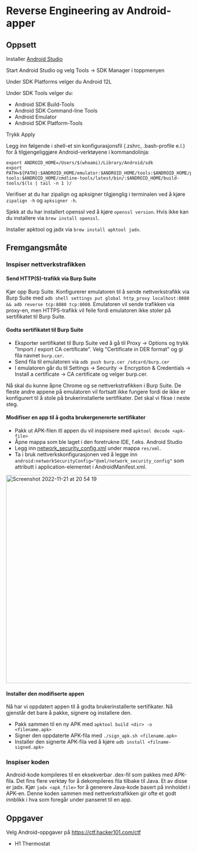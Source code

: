 # Reverse Engineering av Android-apper

## Oppsett

Installer [Android Studio](https://developer.android.com/studio/)

Start Android Studio og velg Tools -> SDK Manager i toppmenyen

Under SDK Platforms velger du Android 12L

Under SDK Tools velger du:

 - Android SDK Build-Tools
 - Android SDK Command-line Tools
 - Android Emulator
 - Android SDK Platform-Tools

Trykk Apply

Legg inn følgende i shell-et sin konfigurasjonsfil (.zshrc, .bash-profile e.l.) for å tilgjengeliggjøre Android-verktøyene i kommandolinja:

```
export ANDROID_HOME=/Users/$(whoami)/Library/Android/sdk
export PATH=${PATH}:$ANDROID_HOME/emulator:$ANDROID_HOME/tools:$ANDROID_HOME/platform-tools:$ANDROID_HOME/cmdline-tools/latest/bin/:$ANDROID_HOME/build-tools/$(ls | tail -n 1 )/

```

Verifiser at du har zipalign og apksigner tilgjenglig i terminalen ved å kjøre `zipalign -h` og `apksigner -h`.

Sjekk at du har installert openssl ved å kjøre `openssl version`. Hvis ikke kan du installere via `brew install openssl`.

Installer apktool og jadx via `brew install apktool jadx`.

## Fremgangsmåte

### Inspiser nettverkstrafikken

#### Send HTTP(S)-trafikk via Burp Suite
Kjør opp Burp Suite. Konfigurerer emulatoren til å sende nettverkstrafikk via Burp Suite med `adb shell settings put global http_proxy localhost:8080 && adb reverse tcp:8080 tcp:8080`. Emulatoren vil sende trafikken via proxy-en, men HTTPS-trafikk vil feile fordi emulatoren ikke stoler på sertifikatet til Burp Suite.

#### Godta sertifikatet til Burp Suite
 - Eksporter sertifikatet til Burp Suite ved å gå til Proxy -> Options og trykk "Import / export CA certificate". Velg "Certificate in DER format" og gi fila navnet `burp.cer`.
 - Send fila til emulatoren via `adb push burp.cer /sdcard/burp.cer`
 - I emulatoren går du til Settings -> Security -> Encryption & Credentials -> Install a certificate -> CA certificate og velger burp.cer.
 
 Nå skal du kunne åpne Chrome og se nettverkstrafikken i Burp Suite. De fleste andre appene på emulatoren vil fortsatt ikke fungere fordi de ikke er konfigurert til å stole på brukerinstallerte sertifikater. Det skal vi fikse i neste steg.

#### Modifiser en app til å godta brukergenererte sertifikater
- Pakk ut APK-filen itl appen du vil inspsisere med `apktool decode <apk-file>`
- Åpne mappa som ble laget i den foretrukne IDE, f.eks. Android Studio
- Legg inn [network_security_config.xml](network_security_config.xml) under mappa `res/xml`.
- Ta i bruk nettverkskonfigurasjonen ved å legge inn `android:networkSecurityConfig="@xml/network_security_config"` som attributt i application-elementet i AndroidManifest.xml. 

<img width="568" alt="Screenshot 2022-11-21 at 20 54 19" src="https://user-images.githubusercontent.com/7930902/203146662-d5868e41-45db-4f59-a057-83b0971e08ef.png">


#### Installer den modifiserte appen
Nå har vi oppdatert appen til å godta brukerinstallerte sertifikater. Nå gjenstår det bare å pakke, signere og installere den.
 - Pakk sammen til en ny APK med `apktool build <dir> -o <filename.apk>`
 - Signer den oppdaterte APK-fila med `./sign_apk.sh <filename.apk>`
 - Installer den signerte APK-fila ved å kjøre `adb install <filname-signed.apk>`

### Inspiser koden

Android-kode kompileres til en eksekverbar .dex-fil som pakkes med APK-fila. Det fins flere verktøy for å dekompileres fila tilbake til Java. Et av disse er jadx. Kjør `jadx <apk_file>` for å generere Java-kode basert på innholdet i APK-en. Denne koden sammen med nettverkstrafikken gir ofte et godt innblikk i hva som foregår under panseret til en app.


## Oppgaver

Velg Android-oppgaver på https://ctf.hacker101.com/ctf
 - H1 Thermostat

